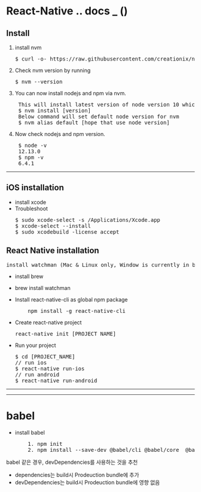 # React-Native .. docs \_ ()

## Install

1. install nvm

   <pre>
   $ curl -o- https://raw.githubusercontent.com/creationix/nvm/v0.33.11/install.sh | bash
   </pre>

2. Check nvm version by running

   <pre>
   $ nvm --version
   </pre>

3. You can now install nodejs and npm via nvm.

   <pre>
    This will install latest version of node version 10 which is 10.14.2 currently.
    $ nvm install [version]
    Below command will set default node version for nvm
    $ nvm alias default [hope that use node version]
   </pre>

4. Now check nodejs and npm version.
   <pre>
    $ node -v
    12.13.0
    $ npm -v
    6.4.1
   </pre>

<hr>

## iOS installation

- install xcode
- Troubleshoot
  <pre>
  $ sudo xcode-select -s /Applications/Xcode.app
  $ xcode-select --install
  $ sudo xcodebuild -license accept
  </pre>

## React Native installation

<pre>
install watchman (Mac & Linux only, Window is currently in beta) Watchman is a tool by Facebook for watching changes in the filesystem. This isn't necessary be installed but it will enhance the performace of your dev env.
</pre>

- install brew

- brew install watchman

- Install react-native-cli as global npm package

  <pre>
      npm install -g react-native-cli
  </pre>

- Create react-native project

  <pre>
  react-native init [PROJECT_NAME]
  </pre>

- Run your project
  <pre>
  $ cd [PROJECT_NAME]
  // run ios
  $ react-native run-ios
  // run android
  $ react-native run-android
  </pre>

<hr><hr>

# babel

- install babel
  <pre>
      1. npm init
      2. npm install --save-dev @babel/cli @babel/core  @babel/node
  </pre>

babel 같은 경우, devDependencies를 사용하는 것을 추천

- dependencies는 build시 Prodeuction bundle에 추가
- devDependencies는 build시 Prodeuction bundle에 영향 없음
